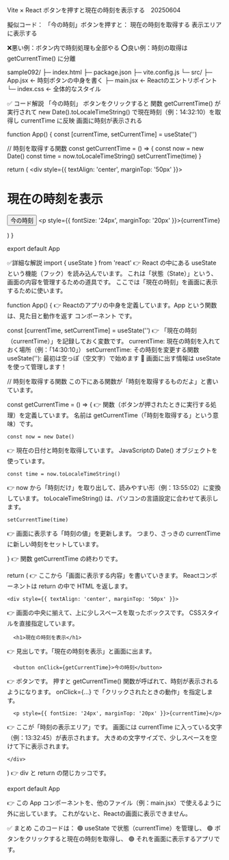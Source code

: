 Vite × React ボタンを押すと現在の時刻を表示する　20250604

擬似コード：
「今の時刻」ボタンを押すと：
  現在の時刻を取得する
  表示エリアに表示する

❌悪い例：ボタン内で時刻処理も全部やる
⭕良い例：時刻の取得は getCurrentTime() に分離


sample092/
├─ index.html
├─ package.json
├─ vite.config.js
└─ src/
   ├─ App.jsx       ← 時刻ボタンの中身を書く
   ├─ main.jsx      ← Reactのエントリポイント
   └─ index.css     ← 全体的なスタイル


✅ コード解説
「今の時刻」 ボタンをクリックすると
関数 getCurrentTime() が実行されて
new Date().toLocaleTimeString() で現在時刻（例：14:32:10）を取得し
currentTime に反映
画面に時刻が表示される

function App() {
  const [currentTime, setCurrentTime] = useState('')

  // 時刻を取得する関数
  const getCurrentTime = () => {
    const now = new Date()
    const time = now.toLocaleTimeString()
    setCurrentTime(time)
  }

  return (
    <div style={{ textAlign: 'center', marginTop: '50px' }}>
      <h1>現在の時刻を表示</h1>
      <button onClick={getCurrentTime}>今の時刻</button>
      <p style={{ fontSize: '24px', marginTop: '20px' }}>{currentTime}</p>
    </div>
  )
}

export default App

✅詳細な解説
import { useState } from 'react'
👉 React の中にある useState という機能（フック）を読み込んでいます。
これは「状態（State）」という、画面の内容を管理するための道具です。
ここでは「現在の時刻」を画面に表示するために使います。

function App() {
👉 Reactのアプリの中身を定義しています。App という関数は、見た目と動作を返す コンポーネント です。

  const [currentTime, setCurrentTime] = useState('')
👉 「現在の時刻（currentTime）」を記録しておく変数です。
currentTime: 現在の時刻を入れておく場所（例：「14:30:10」）
setCurrentTime: その時刻を変更する関数
useState(''): 最初は空っぽ（空文字）で始めます
🔁 画面に出す情報は useState を使って管理します！

  // 時刻を取得する関数
この下にある関数が「時刻を取得するものだよ」と書いています。

  const getCurrentTime = () => {
👉 関数（ボタンが押されたときに実行する処理）を定義しています。
名前は getCurrentTime（「時刻を取得する」という意味）です。

    const now = new Date()
👉 現在の日付と時刻を取得しています。
JavaScriptの Date() オブジェクトを使っています。

    const time = now.toLocaleTimeString()
👉 now から「時刻だけ」を取り出して、読みやすい形（例：13:55:02）に変換しています。
toLocaleTimeString() は、パソコンの言語設定に合わせて表示します。

    setCurrentTime(time)
👉 画面に表示する「時刻の値」を更新します。
つまり、さっきの currentTime に新しい時刻をセットしています。

  }
👉 関数 getCurrentTime の終わりです。

  return (
👉 ここから「画面に表示する内容」を書いていきます。
Reactコンポーネントは return の中で HTML を返します。

    <div style={{ textAlign: 'center', marginTop: '50px' }}>
👉 画面の中央に揃えて、上に少しスペースを取ったボックスです。
CSSスタイルを直接指定しています。

      <h1>現在の時刻を表示</h1>
👉 見出しです。「現在の時刻を表示」と画面に出ます。

      <button onClick={getCurrentTime}>今の時刻</button>
👉 ボタンです。
押すと getCurrentTime() 関数が呼ばれて、時刻が表示されるようになります。
onClick={...} で「クリックされたときの動作」を指定します。

      <p style={{ fontSize: '24px', marginTop: '20px' }}>{currentTime}</p>
👉 ここが「時刻の表示エリア」です。
画面には currentTime に入っている文字（例：13:32:45）が表示されます。
大きめの文字サイズで、少しスペースを空けて下に表示されます。

    </div>
  )
👉 div と return の閉じカッコです。

export default App

👉 この App コンポーネントを、他のファイル（例：main.jsx）で使えるように外に出しています。
これがないと、Reactの画面に表示できません。

✅ まとめ
このコードは：
🟢 useState で状態（currentTime）を管理し、
🟢 ボタンをクリックすると現在の時刻を取得し、
🟢 それを画面に表示するアプリです。